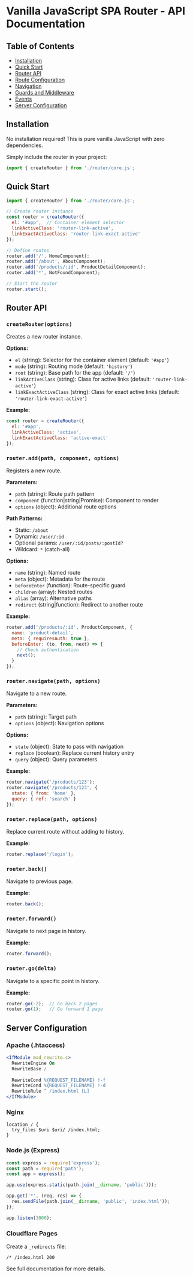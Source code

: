 # Vanilla JavaScript SPA Router - API Documentation

## Table of Contents
- [Installation](#installation)
- [Quick Start](#quick-start)
- [Router API](#router-api)
- [Route Configuration](#route-configuration)
- [Navigation](#navigation)
- [Guards and Middleware](#guards-and-middleware)
- [Events](#events)
- [Server Configuration](#server-configuration)

## Installation

No installation required! This is pure vanilla JavaScript with zero dependencies.

Simply include the router in your project:

```javascript
import { createRouter } from './router/core.js';
```

## Quick Start

```javascript
import { createRouter } from './router/core.js';

// Create router instance
const router = createRouter({
  el: '#app',  // Container element selector
  linkActiveClass: 'router-link-active',
  linkExactActiveClass: 'router-link-exact-active'
});

// Define routes
router.add('/', HomeComponent);
router.add('/about', AboutComponent);
router.add('/products/:id', ProductDetailComponent);
router.add('*', NotFoundComponent);

// Start the router
router.start();
```

## Router API

### `createRouter(options)`

Creates a new router instance.

**Options:**
- `el` (string): Selector for the container element (default: `'#app'`)
- `mode` (string): Routing mode (default: `'history'`)
- `root` (string): Base path for the app (default: `'/'`)
- `linkActiveClass` (string): Class for active links (default: `'router-link-active'`)
- `linkExactActiveClass` (string): Class for exact active links (default: `'router-link-exact-active'`)

**Example:**
```javascript
const router = createRouter({
  el: '#app',
  linkActiveClass: 'active',
  linkExactActiveClass: 'active-exact'
});
```

### `router.add(path, component, options)`

Registers a new route.

**Parameters:**
- `path` (string): Route path pattern
- `component` (function|string|Promise): Component to render
- `options` (object): Additional route options

**Path Patterns:**
- Static: `/about`
- Dynamic: `/user/:id`
- Optional params: `/user/:id/posts/:postId?`
- Wildcard: `*` (catch-all)

**Options:**
- `name` (string): Named route
- `meta` (object): Metadata for the route
- `beforeEnter` (function): Route-specific guard
- `children` (array): Nested routes
- `alias` (array): Alternative paths
- `redirect` (string|function): Redirect to another route

**Example:**
```javascript
router.add('/products/:id', ProductComponent, {
  name: 'product-detail',
  meta: { requiresAuth: true },
  beforeEnter: (to, from, next) => {
    // Check authentication
    next();
  }
});
```

### `router.navigate(path, options)`

Navigate to a new route.

**Parameters:**
- `path` (string): Target path
- `options` (object): Navigation options

**Options:**
- `state` (object): State to pass with navigation
- `replace` (boolean): Replace current history entry
- `query` (object): Query parameters

**Example:**
```javascript
router.navigate('/products/123');
router.navigate('/products/123', { 
  state: { from: 'home' },
  query: { ref: 'search' }
});
```

### `router.replace(path, options)`

Replace current route without adding to history.

**Example:**
```javascript
router.replace('/login');
```

### `router.back()`

Navigate to previous page.

**Example:**
```javascript
router.back();
```

### `router.forward()`

Navigate to next page in history.

**Example:**
```javascript
router.forward();
```

### `router.go(delta)`

Navigate to a specific point in history.

**Example:**
```javascript
router.go(-2);  // Go back 2 pages
router.go(1);   // Go forward 1 page
```

## Server Configuration

### Apache (.htaccess)

```apache
<IfModule mod_rewrite.c>
  RewriteEngine On
  RewriteBase /
  
  RewriteCond %{REQUEST_FILENAME} !-f
  RewriteCond %{REQUEST_FILENAME} !-d
  RewriteRule ^ /index.html [L]
</IfModule>
```

### Nginx

```nginx
location / {
  try_files $uri $uri/ /index.html;
}
```

### Node.js (Express)

```javascript
const express = require('express');
const path = require('path');
const app = express();

app.use(express.static(path.join(__dirname, 'public')));

app.get('*', (req, res) => {
  res.sendFile(path.join(__dirname, 'public', 'index.html'));
});

app.listen(3000);
```

### Cloudflare Pages

Create a `_redirects` file:

```
/* /index.html 200
```

See full documentation for more details.
